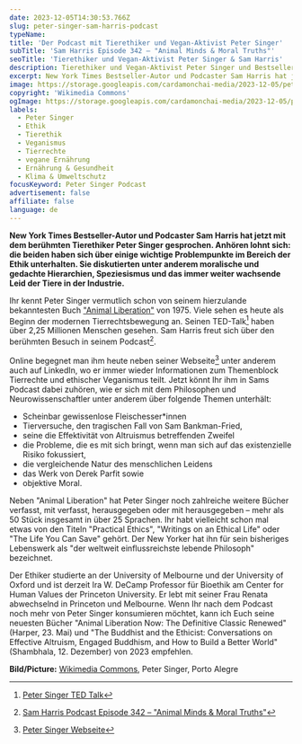 ```yaml
---
date: 2023-12-05T14:30:53.766Z
slug: peter-singer-sam-harris-podcast
typeName:
title: 'Der Podcast mit Tierethiker und Vegan-Aktivist Peter Singer'
subTitle: 'Sam Harris Episode 342 – "Animal Minds & Moral Truths"'
seoTitle: 'Tierethiker und Vegan-Aktivist Peter Singer & Sam Harris'
description: Tierethiker und Vegan-Aktivist Peter Singer und Bestseller-Autor Sam Harris haben jetzt in Sam Harris' Podcast ein intentives Gespräch geführt. Holt Euch jetzt alle Infos.
excerpt: New York Times Bestseller-Autor und Podcaster Sam Harris hat jetzt mit dem berühmten Tierethiker Peter Singer gesprochen. Anhören lohnt sich, denn die beiden haben sich über einige wichtige Problempunkte im Bereich der (Tier-)Ethik unterhalten. Sie diskutierten unter anderem moralische und gedachte Hierarchien, Speziesismus und das immer weiter wachsende Leid der Tiere in der Industrie.
image: https://storage.googleapis.com/cardamonchai-media/2023-12-05/peter-singer-jpg-imagine-080808_261d1e_1024_768/640.webp
copyright: 'Wikimedia Commons'
ogImage: https://storage.googleapis.com/cardamonchai-media/2023-12-05/peter-singer-og-jpg-imagine-080808_231a1b_1200_628/640.webp
labels:
  - Peter Singer
  - Ethik
  - Tierethik
  - Veganismus
  - Tierrechte
  - vegane Ernährung
  - Ernährung & Gesundheit
  - Klima & Umweltschutz
focusKeyword: Peter Singer Podcast
advertisement: false
affiliate: false
language: de
---
```


**New York Times Bestseller-Autor und Podcaster Sam Harris hat jetzt mit dem berühmten Tierethiker Peter Singer gesprochen. Anhören lohnt sich: die beiden haben sich über einige wichtige Problempunkte im Bereich der Ethik unterhalten. Sie diskutierten unter anderem moralische und gedachte Hierarchien, Speziesismus und das immer weiter wachsende Leid der Tiere in der Industrie.**

Ihr kennt Peter Singer vermutlich schon von seinem hierzulande bekanntesten Buch ["Animal Liberation"](/2020/01/animal-liberation/) von 1975. Viele sehen es heute als Beginn der modernen Tierrechtsbewegung an. Seinen TED-Talk[^1] haben über 2,25 Millionen Menschen gesehen. Sam Harris freut sich über den berühmten Besuch in seinem Podcast[^2].

Online begegnet man ihm heute neben seiner Webseite[^3] unter anderem auch auf LinkedIn, wo er immer wieder Informationen zum Themenblock Tierrechte und ethischer Veganismus teilt. Jetzt könnt Ihr ihm in Sams Podcast dabei zuhören, wie er sich mit dem Philosophen und Neurowissenschaftler unter anderem über folgende Themen unterhält:

- Scheinbar gewissenlose Fleischesser\*innen
- Tierversuche, den tragischen Fall von Sam Bankman-Fried,
- seine die Effektivität von Altruismus betreffenden Zweifel
- die Probleme, die es mit sich bringt, wenn man sich auf das existenzielle Risiko fokussiert,
- die vergleichende Natur des menschlichen Leidens
- das Werk von Derek Parfit sowie
- objektive Moral.

Neben "Animal Liberation" hat Peter Singer noch zahlreiche weitere Bücher verfasst, mit verfasst, herausgegeben oder mit herausgegeben – mehr als 50 Stück insgesamt in über 25 Sprachen. Ihr habt vielleicht schon mal etwas von den Titeln "Practical Ethics", "Writings on an Ethical Life" oder "The Life You Can Save" gehört. Der New Yorker hat ihn für sein bisheriges Lebenswerk als "der weltweit einflussreichste lebende Philosoph" bezeichnet.

Der Ethiker studierte an der University of Melbourne und der University of Oxford und ist derzeit Ira W. DeCamp Professor für Bioethik am Center for Human Values der Princeton University. Er lebt mit seiner Frau Renata abwechselnd in Princeton und Melbourne. Wenn Ihr nach dem Podcast noch mehr von Peter Singer konsumieren möchtet, kann ich Euch seine neuesten Bücher "Animal Liberation Now: The Definitive Classic Renewed" (Harper, 23. Mai) und "The Buddhist and the Ethicist: Conversations on Effective Altruism, Engaged Buddhism, and How to Build a Better World" (Shambhala, 12. Dezember) von 2023 empfehlen.

**Bild/Picture:** [Wikimedia Commons](https://commons.wikimedia.org/wiki/File:Peter_Singer_no_Fronteiras_do_Pensamento_Porto_Alegre_%289616396635%29.jpg), Peter Singer, Porto Alegre

[^1]: [Peter Singer TED Talk](https://www.ted.com/talks/peter_singer_the_why_and_how_of_effective_altruism?language=de)
[^2]: [Sam Harris Podcast Episode 342 – "Animal Minds & Moral Truths"](https://www.samharris.org/podcasts/making-sense-episodes/342-animal-minds-moral-truths)
[^3]: [Peter Singer Webseite](https://www.petersinger.info/)
